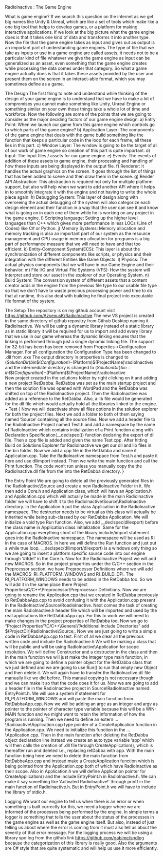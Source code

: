 
RadioInactive : The Game Engine

What is game engine?
If we search this question on the internet as we get big names like Unity & Unreal, which are like a set of tools which make like a one big tool that helps to develop games, or a platform for making interactive applications. If we look at the big picture what the game engine does is that it takes one kind of data and transforms it into another type. Now the file that the game engine takes as input and gives out as output is an important part of understanding game engines. 
The type of file that we take as inputs or use in a game engine are called assets, it needs not to be a particular kind of file whatever we give the game engine as input can be generalized as an asset, even something that the game engine creates while processing the data comes under that category.
So what a game engine actually does is that it takes these assets provided by the user and present them on the screen in an interact-able format, which you may sometimes define as a game.

The Design
The first thing to note and understand while thinking of the design of your game engine is to understand that we have to make a lot of compromises you cannot make something like Unity, Unreal Engine or something similar on your own those things take a whole lot of time and workforce.
Now the following are some of the points that we are going to consider as the major deciding factors of our game engine design:
a)	Entry Point: When we launch our game from this game engine which controls go to which parts of the game engine?
b)	Application Layer: The components of the game engine that deals with the game build something like the function that keeps a particular code in the loop for each frame, all these lies in this part.
c)	Window Layer: The window is going to be the target of all of our work of game engine so creation of this part is quite important.
d)	Input: The input files / assets for our game engine. 
e)	Events: The events of addition of these assets to game engine, their processing and handling of how these inputs are being displayed in the output file.
f)	Renderer: It handles the actual graphics on the screen. It goes through the list of things that has been added to scene and then draw them in the scene.
g)	Render API Abstraction: This abstraction is required not only for multiple platform support, but also will help when we want to add another API where it helps in to smoothly integrate it with the engine and not having to write the whole piece again.
h)	Debugging System: This layer of design along with overseeing the actual debugging of the system will also categorize each design element and their function in a way that the user can see it and know what is going on in each one of them while he is working on any project in the game engine.
i)	Scripting language: Setting up the higher level languages than C++ which gives more performance in less LOCs (Line of Codes) like C# or Python.
j)	Memory Systems: Memory allocation and memory tracking is also an important part of our system as the resource management and CPU usage in memory allocation for programs is a big part of performance measure that we will need to have and that too efficient.
k)	Entity-Component System(ECS): This layer is about the synchronization of different components like scripts, or physics and their integration with the different Entities like Game Objects.
l)	Physics: The actual physics components that we will have in our Game Engine and their behavior.
m)	File I/O and Virtual File Systems (VFS): How the system will interpret and store our asset in the explorer of our Operating System.
n)	Build System: The conversion system of different assets that a content creator adds in the engine from the previous file type to our usable file type so that we don’t have to waste precious processing power and time to do that at runtime, this also deal with building he final project into executable file format of the system.
   
The Setup
The repository is on my github account visit https://github.com/AzvenusK/RadioInactive
The new VS project is created in the same directory of github repositry from Github Desktop naming it RadioInactive.
We will be using a dynamic library instead of a static library as in static library it will be required for us to import and add every library that we use in our game whereas the dynamic linking ensures that the linking is performed through just a single dynamic linking file.
The support for 32-bit has been has been removed from Properties->Configuration Manager.
For all configuration the Configuration Type has been changed to .dll from .exe
The output directory in properties is changed to $(SolutionDir)bin\$(Configuration)-$(Platform)\$(ProjectName)\radioInactive\ and the intermediate directory is changed to $(SolutionDir)bin-int\$(Configuration)-$(Platform)\$(ProjectName)\radioInactive\
New project created in the solutions folder by right clicking on it and adding a new project RetDabba.
RetDabba was set as the main startup project and then the solution file was opened with WordPad and the RetDabba was shifted on top of the RadioInactive project.
Then the RadioInactive was added as a reference to the RetDabba.
Also, a lib file would be generated for the dll file which would actually hold all the libraries linked to the engine.
•	Test
{
Now we will deactivate show all files options in the solution explorer for both the project files.
Next we add a folder to both of them saying named ‘Source’ containing all the source files.
Now we add a header file to the RadioInactive Project named Test.h and add a namespace by the name of RadioInactive which contains initialization of a Print function along with Declaration Specification(__declspec()) function declaring the export of dll file. Then a cpp file is added and given the name Test.cpp.
After hitting Build on Solutions Explorer for RadioInactive we get our dll and lib files in the bin folder.
Now we add a cpp file in the RetDabba and name it Application.cpp.
Take the RadioInactive namespace from Test.h and paste it here and use dllimport instead.
Then we write the main function and call the Print function. The code won’t run unless you manually copy the the RadioInactive.dll file from the into the RetDabba directory.
}

The Entry Point
We are going to delete all the previously generated files in the RadioInactive\Source and create a new RadioInactive Folder in it. We then add a Core.h and Application class, which will have an Application.h and Application.cpp which will actually be made in the main RadioInactive folder we will have to shift it to the RadioInactive\Source\RadioInactive directory.
In the Application.h put the class Application in the RadioInactive namespace. The destructor needs to be virtual as this class will actually be inherited while being sub-classed by our RetDabba Application. We will initialize a void type Run function. Also, we add __declspec(dllexport) before the class name in Application class initialization. 
Same for the Application.cpp everything short of the library include/import statement goes into the RadioInactive namespace. The namespace will be used as RI in the case of MACROS. In here we will define the Run function and just put a while true loop.
__declspec(dllimport/dllexport) is a windows only thing so we are going to insert a platform specific source code into our engine through ‘#ifdef’ in the Core.h. Now for the RadioInactive Project we will add new MACROS. So in the project properties under the C/C++ section in the Preprcessor section, we have Preprocessor Definitions where we will add the MACROS: RI_PLATFORM_WINDOWS and RI_BUILD_DPI. The RI_PLATFORM_WINDOWS needs to be added in the RetDabba too. So we will add it in the same place there Project Properties\C/C++\Preprocessor\Preprocessor Definitions. 
Now we are going to rename the Application.cpp that we created in RetDabba previously to RetDabbaApp.cpp to avoid confusing it with the Application.cpp present in the RadioInactive\Source\RoadioInactive. 
Next comes the task of creating the main RadioInactive.h header file which will be imported and used by the real applications like RetDabbaApp.cpp. For this to work we will need to make changes in the project properties of RetDabba too. Now we go to “Project Properties”\C/C++\General\“Additional Include Directories” add $(ProjectDir)RadioInactive\Source;.
Now we are just going to write a simple code in RetDabbaApp.cpp to test. First of all we clear all the previous written code and include the RadioInactive.h We will be making a class that will be public and will be using RadioInactive\Application for scope resolution. We will define Constructor and a destructor in the class and then in the main function we will just make the integer type main function, in which we are going to define a pointer object for the RetDabba class that we just defined and we are going to use Run() to run that empty new Object and then delete it.
We will again have to transfer the RadioInactive.dll file manually like we did before. 
This manual copying is not necessary though and we can make it so that the code does it for us.
Now we are going to add a header file in the RadioInactive project in Source\RadioInactive named EntryPoint.h. We will use a system if statement for RI_PLATFORM_WINDOWS and will paste the main function from RetDabbaApp.cpp. Now we will be adding an argc as an integer and argv as pointer to the pointer of character type variable because this will be a WIN-MAIN function and we might want to retain the information of how the program is running. Then we need to define an extern …\Radioactive\Application.cpp type pointer of a CreateApplication function in the Application.cpp. We need to initialize this function in the …\Application.cpp. Then in the main function after deleting the RetDabba object declaration line instead we create an auto type variable ‘app’ which will then calls the creation of .dll file through CreateApplication(), which is thereafter run and deleted i.e., replacing retDabba with app. 
With the main function being here we need to delete the main function from RetDabbaApp.cpp and instead make a CreateApplication function which is being pointed from the Application.cpp both of which have RadioInactive as their scope. Also in Application.h we will define Application pointer for CreateApplication() and the include EntryPoint.h in RadioInactive.h.
We can make it say something like ‘Activated RadioInactive!’ through printf in the main function of RadioInactive.h. But in EntryPoint.h we will have to include the library of stdio.h.

Logging
We want our engine to tell us when there is an error or when something is built correctly for this, we need a logger where we are informed of the processes being performed by the engine. In simple terms a logger is something that tells the user about the status of the processes in the game engine as well as the game engine itself. But also, instead of just telling us about where the error is coming from it must also tell us about the severity of that error message. 
For the logging process we will be using a library spd log from the github link https://github.com/gabime/spdlog because the categorization of this library is really good. Also the arguments are C# style that are quite systematic and will help us use it more efficiently. 
